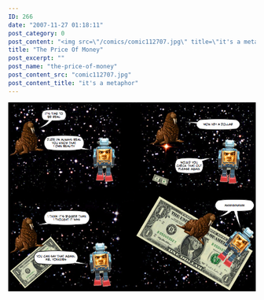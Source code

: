 ```yaml
---
ID: 266
date: "2007-11-27 01:18:11"
post_category: 0
post_content: "<img src=\"/comics/comic112707.jpg\" title=\"it's a metaphor\" />"
title: "The Price Of Money"
post_excerpt: ""
post_name: "the-price-of-money"
post_content_src: "comic112707.jpg"
post_content_title: "it's a metaphor"
---
```



[![it's a metaphor](/comics-hi-res/comic112707.jpg)](/comics-hi-res/comic112707.jpg "it's a metaphor")
